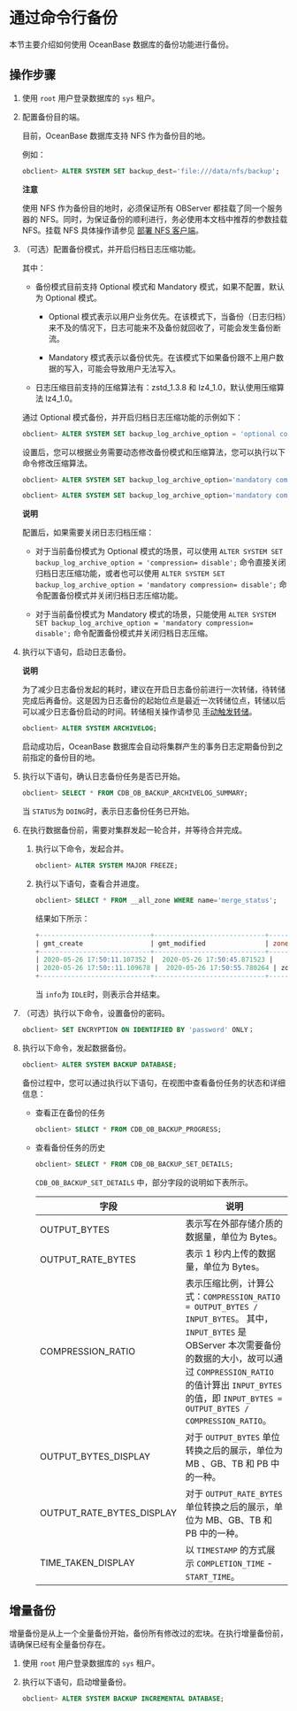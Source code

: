 通过命令行备份 
============================

本节主要介绍如何使用 OceanBase 数据库的备份功能进行备份。

操作步骤 
-------------------------

1. 使用 `root` 用户登录数据库的 `sys` 租户。

   

2. 配置备份目的端。

   目前，OceanBase 数据库支持 NFS 作为备份目的地。

   例如：

   ```sql
   obclient> ALTER SYSTEM SET backup_dest='file:///data/nfs/backup';
   ```

   
   **注意**

   

   使用 NFS 作为备份目的地时，必须保证所有 OBServer 都挂载了同一个服务器的 NFS。同时，为保证备份的顺利进行，务必使用本文档中推荐的参数挂载 NFS。挂载 NFS 具体操作请参见 [部署 NFS 客户端](../2.deploy-nfs.md)。
   

3. （可选）配置备份模式，并开启归档日志压缩功能。

   其中：
   * 备份模式目前支持 Optional 模式和 Mandatory 模式，如果不配置，默认为 Optional 模式。

     * Optional 模式表示以用户业务优先。在该模式下，当备份（日志归档）来不及的情况下，日志可能来不及备份就回收了，可能会发生备份断流。

       
     
     * Mandatory 模式表示以备份优先。在该模式下如果备份跟不上用户数据的写入，可能会导致用户无法写入。

       
     

     
   
   * 日志压缩目前支持的压缩算法有：zstd_1.3.8 和 lz4_1.0，默认使用压缩算法 lz4_1.0。

     
   

   

   通过 Optional 模式备份，并开启归档日志压缩功能的示例如下：

   ```sql
   obclient> ALTER SYSTEM SET backup_log_archive_option = 'optional compression= enable';
   ```

   

   设置后，您可以根据业务需要动态修改备份模式和压缩算法，您可以执行以下命令修改压缩算法。

   ```sql
   obclient> ALTER SYSTEM SET backup_log_archive_option='mandatory compression= zstd_1.3.8';
   
   obclient> ALTER SYSTEM SET backup_log_archive_option='mandatory compression= lz4_1.0';
   ```

   
   **说明**

   

   配置后，如果需要关闭日志归档压缩：
   * 对于当前备份模式为 Optional 模式的场景，可以使用 `ALTER SYSTEM SET backup_log_archive_option = 'compression= disable';` 命令直接关闭归档日志压缩功能，或者也可以使用 `ALTER SYSTEM SET backup_log_archive_option = 'mandatory compression= disable';` 命令配置备份模式并关闭归档日志压缩功能。

     
   
   * 对于当前备份模式为 Mandatory 模式的场景，只能使用 `ALTER SYSTEM SET backup_log_archive_option = 'mandatory compression= disable';` 命令配置备份模式并关闭归档日志压缩。

     
   

   
   

4. 执行以下语句，启动日志备份。

   **说明**

   

   为了减少日志备份发起的耗时，建议在开启日志备份前进行一次转储，待转储完成后再备份。这是因为日志备份的起始位点是最近一次转储位点，转储以后可以减少日志备份启动的时间。转储相关操作请参见 [手动触发转储](t2019742.html#topic-2019742)。

   ```sql
   obclient> ALTER SYSTEM ARCHIVELOG;
   ```

   

   启动成功后，OceanBase 数据库会自动将集群产生的事务日志定期备份到之前指定的备份目的地。
   

5. 执行以下语句，确认日志备份任务是否已开始。

   ```sql
   obclient> SELECT * FROM CDB_OB_BACKUP_ARCHIVELOG_SUMMARY;
   ```

   

   当 `STATUS`为 `DOING`时，表示日志备份任务已开始。
   

6. 在执行数据备份前，需要对集群发起一轮合并，并等待合并完成。

   1. 执行以下命令，发起合并。

      ```sql
      obclient> ALTER SYSTEM MAJOR FREEZE;
      ```

      
   
   2. 执行以下语句，查看合并进度。

      ```sql
      obclient> SELECT * FROM __all_zone WHERE name='merge_status';
      ```

      

      结果如下所示：

      ```sql
      +----------------------------+----------------------------+-------+--------------+-------+------+
      | gmt_create                 | gmt_modified               | zone  | name         | value | info |
      +----------------------------+----------------------------+-------+--------------+-------+------+
      | 2020-05-26 17:50:11.107352 |  2020-05-26 17:50:45.871523 |       | merge_status |     0 | IDLE |
      | 2020-05-26 17:50::11.109678 |  2020-05-26 17:50:55.780264 | zone1 | merge_status |     0 | IDLE |
      +----------------------------+----------------------------+-------+--------------+-------+------+
      ```

      

      当 `info`为 `IDLE`时，则表示合并结束。
      
   

   

7. （可选）执行以下命令，设置备份的密码。

   ```sql
   obclient> SET ENCRYPTION ON IDENTIFIED BY 'password' ONLY；
   ```

   

8. 执行以下命令，发起数据备份。

   ```sql
   obclient> ALTER SYSTEM BACKUP DATABASE;
   ```

   

   备份过程中，您可以通过执行以下语句，在视图中查看备份任务的状态和详细信息：
   * 查看正在备份的任务

     ```sql
     obclient> SELECT * FROM CDB_OB_BACKUP_PROGRESS; 
     ```

     
   
   * 查看备份任务的历史

     ```sql
     obclient> SELECT * FROM CDB_OB_BACKUP_SET_DETAILS;
     ```

     

     `CDB_OB_BACKUP_SET_DETAILS` 中，部分字段的说明如下表所示。
     

     |            字段             |                                                                                                             说明                                                                                                              |
     |---------------------------|-----------------------------------------------------------------------------------------------------------------------------------------------------------------------------------------------------------------------------|
     | OUTPUT_BYTES              | 表示写在外部存储介质的数据量，单位为 Bytes。                                                                                                                                                                                                   |
     | OUTPUT_RATE_BYTES         | 表示 1 秒内上传的数据量，单位为 Bytes。                                                                                                                                                                                                    |
     | COMPRESSION_RATIO         | 表示压缩比例，计算公式：`COMPRESSION_RATIO = OUTPUT_BYTES / INPUT_BYTES`。 其中，`INPUT_BYTES` 是 OBServer 本次需要备份的数据的大小，故可以通过 `COMPRESSION_RATIO` 的值计算出 `INPUT_BYTES` 的值，即 `INPUT_BYTES = OUTPUT_BYTES / COMPRESSION_RATIO`。 |
     | OUTPUT_BYTES_DISPLAY      | 对于 `OUTPUT_BYTES` 单位转换之后的展示，单位为 MB 、GB、TB 和 PB 中的一种。                                                                                                                                                                        |
     | OUTPUT_RATE_BYTES_DISPLAY | 对于 `OUTPUT_RATE_BYTES` 单位转换之后的展示，单位为 MB、GB、TB 和 PB 中的一种。                                                                                                                                                                    |
     | TIME_TAKEN_DISPLAY        | 以 `TIMESTAMP` 的方式展示 `COMPLETION_TIME` - `START_TIME`。                                                                                                                                                                       |

     
   

   




增量备份 
-------------------------

增量备份是从上一个全量备份开始，备份所有修改过的宏块。在执行增量备份前，请确保已经有全量备份存在。

1. 使用 `root` 用户登录数据库的 `sys` 租户。

   

2. 执行以下语句，启动增量备份。

   ```sql
   obclient> ALTER SYSTEM BACKUP INCREMENTAL DATABASE;
   ```

   



